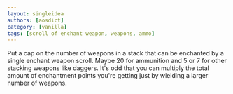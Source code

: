 ```yaml
---
layout: singleidea
authors: [aosdict]
category: [vanilla]
tags: [scroll of enchant weapon, weapons, ammo]
---
```

Put a cap on the number of weapons in a stack that can be enchanted by a single enchant weapon scroll. Maybe 20 for ammunition and 5 or 7 for other stacking weapons like daggers. It's odd that you can multiply the total amount of enchantment points you're getting just by wielding a larger number of weapons.
